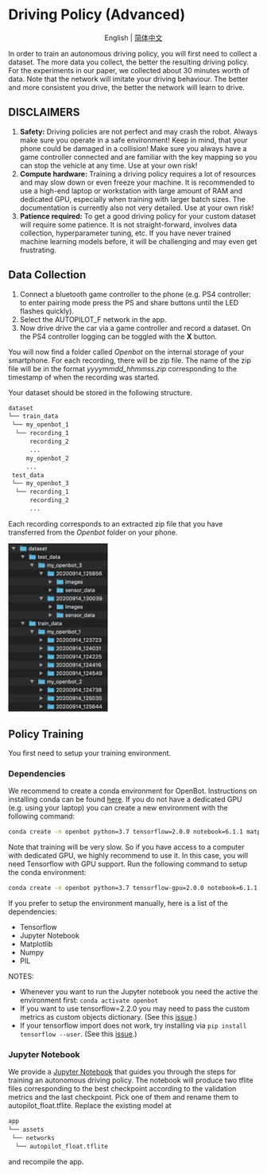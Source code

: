 
# Driving Policy (Advanced)

<p align="center">
  <span>English</span> |
  <a href="README_CN.md">简体中文</a>
</p>

In order to train an autonomous driving policy, you will first need to collect a dataset. The more data you collect, the better the resulting driving policy. For the experiments in our paper, we collected about 30 minutes worth of data. Note that the network will imitate your driving behaviour. The better and more consistent you drive, the better the network will learn to drive.

## DISCLAIMERS

1. **Safety:** Driving policies are not perfect and may crash the robot. Always make sure you operate in a safe environment! Keep in mind, that your phone could be damaged in a collision! Make sure you always have a game controller connected and are familiar with the key mapping so you can stop the vehicle at any time. Use at your own risk!
2. **Compute hardware:** Training a driving policy requires a lot of resources and may slow down or even freeze your machine. It is recommended to use a high-end laptop or workstation with large amount of RAM and dedicated GPU, especially when training with larger batch sizes. The documentation is currently also not very detailed. Use at your own risk!
3. **Patience required:** To get a good driving policy for your custom dataset will require some patience. It is not straight-forward, involves data collection, hyperparameter tuning, etc. If you have never trained machine learning models before, it will be challenging and may even get frustrating.

## Data Collection

1. Connect a bluetooth game controller to the phone (e.g. PS4 controller: to enter pairing mode press the PS and share buttons until the LED flashes quickly).
2. Select the AUTOPILOT_F network in the app.
3. Now drive drive the car via a game controller and record a dataset. On the PS4 controller logging can be toggled with the **X** button.

You will now find a folder called *Openbot* on the internal storage of your smartphone. For each recording, there will be zip file. The name of the zip file will be in the format *yyyymmdd_hhmmss.zip* corresponding to the timestamp of when the recording was started.

Your dataset should be stored in the following structure.

```markdown
dataset
└── train_data
 └── my_openbot_1
  └── recording_1
      recording_2
      ...
     my_openbot_2
     ...
 test_data
 └── my_openbot_3
  └── recording_1
      recording_2
      ...
```

Each recording corresponds to an extracted zip file that you have transferred from the *Openbot* folder on your phone.

<img width="200" alt="folder structure" src="docs/images/folder_structure.png" />

## Policy Training

You first need to setup your training environment.

### Dependencies

We recommend to create a conda environment for OpenBot. Instructions on installing conda can be found [here](https://docs.conda.io/projects/conda/en/latest/user-guide/install/).
If you do not have a dedicated GPU (e.g. using your laptop) you can create a new environment with the following command:

```bash
conda create -n openbot python=3.7 tensorflow=2.0.0 notebook=6.1.1 matplotlib=3.3.1 pillow=7.2.0
```

Note that training will be very slow. So if you have access to a computer with dedicated GPU, we highly recommend to use it. In this case, you will need Tensorflow with GPU support. Run the following command to setup the conda environment:

```bash
conda create -n openbot python=3.7 tensorflow-gpu=2.0.0 notebook=6.1.1 matplotlib=3.3.1 pillow=7.2.0
```

If you prefer to setup the environment manually, here is a list of the dependencies:

- Tensorflow
- Jupyter Notebook
- Matplotlib
- Numpy
- PIL

NOTES:
- Whenever you want to run the Jupyter notebook you need the active the environment first: `conda activate openbot`
- If you want to use tensorflow=2.2.0 you may need to pass the custom metrics as custom objects dictionary. (See this [issue](https://github.com/intel-isl/OpenBot/issues/39).)
- If your tensorflow import does not work, try installing via `pip install tensorflow --user`. (See this [issue](https://github.com/intel-isl/OpenBot/issues/98).)

### Jupyter Notebook

We provide a [Jupyter Notebook](policy_learning.ipynb) that guides you through the steps for training an autonomous driving policy. The notebook will produce two tflite files corresponding to the best checkpoint according to the validation metrics and the last checkpoint. Pick one of them and rename them to autopilot_float.tflite. Replace the existing model at

```markdown
app
└── assets
 └── networks
  └── autopilot_float.tflite
```

and recompile the app.
